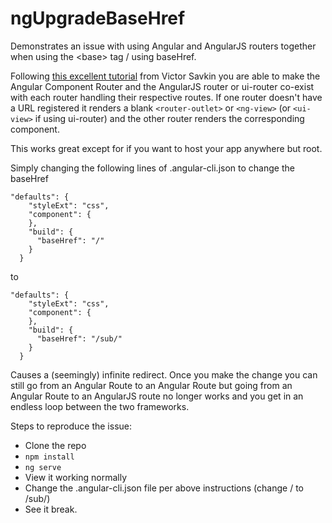 # ngUpgradeBaseHref
Demonstrates an issue with using Angular and AngularJS routers together when using the &lt;base> tag / using baseHref.

Following [this excellent tutorial](https://blog.nrwl.io/using-ngupgrade-like-a-pro-lazy-loading-angularjs-applications-469819f5c86) from Victor Savkin you are able to make the Angular Component Router and the AngularJS router or ui-router co-exist with each router handling their respective routes. If one router doesn't have a URL registered it renders a blank ```<router-outlet>``` or ```<ng-view>``` (or ```<ui-view>``` if using ui-router) and the other router renders the corresponding component.

This works great except for if you want to host your app anywhere but root.

Simply changing the following lines of .angular-cli.json to change the baseHref

```
"defaults": {
    "styleExt": "css",
    "component": {
    },
    "build": {
      "baseHref": "/"
    }
  }
```

to

```
"defaults": {
    "styleExt": "css",
    "component": {
    },
    "build": {
      "baseHref": "/sub/"
    }
  }
```

Causes a (seemingly) infinite redirect. Once you make the change you can still go from an Angular Route to an Angular Route but going from an Angular Route to an AngularJS route no longer works and you get in an endless loop between the two frameworks.

Steps to reproduce the issue:

 * Clone the repo
 * ```npm install```
 * ```ng serve```
 * View it working normally
 * Change the .angular-cli.json file per above instructions (change / to /sub/)
 * See it break.